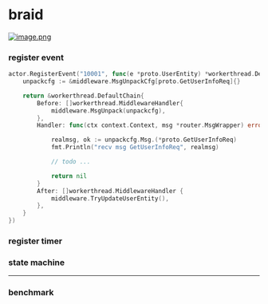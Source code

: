 # braid

[![image.png](https://i.postimg.cc/1ztqkfhZ/image.png)](https://postimg.cc/K16jLc89)

### register event
```go
actor.RegisterEvent("10001", func(e *proto.UserEntity) *workerthread.DefaultChain {
    unpackcfg := &middleware.MsgUnpackCfg[proto.GetUserInfoReq]{}

    return &workerthread.DefaultChain{
        Before: []workerthread.MiddlewareHandler{
            middleware.MsgUnpack(unpackcfg),
        },
        Handler: func(ctx context.Context, msg *router.MsgWrapper) error {

            realmsg, ok := unpackcfg.Msg.(*proto.GetUserInfoReq)
            fmt.Println("recv msg GetUserInfoReq", realmsg)

            // todo ...

            return nil
        }
        After: []workerthread.MiddlewareHandler {
            middleware.TryUpdateUserEntity(),
        },
    }
})
```

### register timer

### state machine


---

### benchmark